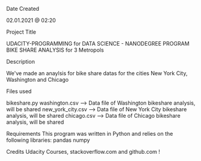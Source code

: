 Date Created

02.01.2021 @ 02:20

Project Title

UDACITY-PROGRAMMING for DATA SCIENCE - NANODEGREE PROGRAM BIKE SHARE ANALYSIS for 3 Metropols

Description

We've made an anaylsis for bike share datas for the cities New York City, Washington and Chicago

Files used

bikeshare.py
washington.csv --> Data file of Washington bikeshare analysis, will be shared
new_york_city.csv --> Data file of New York City bikeshare analysis, will be shared
chicago.csv --> Data file of Chicago bikeshare analysis, will be shared

Requirements
This program was written in Python and relies on the following libraries:
pandas
numpy

Credits
Udacity Courses, stackoverflow.com and github.com !